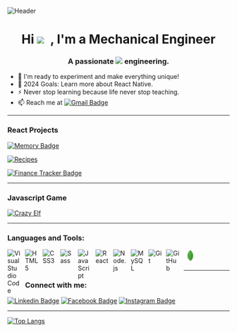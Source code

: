 ![Header](https://github.com/whiteblackswan/whiteblackswan/blob/main/assets/image-asset.gif)

<h1 align="center">Hi <img src="https://user-images.githubusercontent.com/1303154/88677602-1635ba80-d120-11ea-84d8-d263ba5fc3c0.gif" style="max-width: 100%; display: inline-block; width: 30px;" />, I'm a Mechanical Engineer </h1>
<h3 align="center">A passionate <img src="https://media.giphy.com/media/WUlplcMpOCEmTGBtBW/giphy.gif" width="30"> engineering.</h3>


- 🌱 I'm ready to experiment and make everything unique!     
- 🥅 2024 Goals: Learn more about React Native.
- ⚡ Never stop learning because life never stop teaching.
-  :mailbox: Reach me at [![Gmail Badge](https://img.shields.io/badge/-Gmail-red?style=flat&logo=Gmail&logoColor=white)](mailto:swansergey7@gmail.com)

---

### React Projects
[![Memory Badge](https://img.shields.io/badge/-Memory_Game-violet?style=flat&logo=Memory&logoColor=white)](https://whimsical-sunburst-427cd4.netlify.app/)

[![Recipes](https://img.shields.io/badge/-Recipe_Directory-buff?style=flat&logo=Recipe&logoColor=white)](https://poetic-concha-869c24.netlify.app/)

[![Finance Tracker Badge](https://img.shields.io/badge/-Finance_Tracker-aqua?style=flat&logo=Memory&logoColor=white)](https://finace-tracker-9338e.web.app/)

---
### Javascript Game
[![Crazy Elf](https://img.shields.io/badge/-Crazy_Elf-blue?style=flat&logo=Strike&logoColor=grey)](https://venerable-lolly-baa931.netlify.app/)

---

### Languages and Tools:
<img align="left" alt="Visual Studio Code" width="30px" src="https://cdn.jsdelivr.net/gh/devicons/devicon/icons/vscode/vscode-original.svg" style="padding-right:10px;" />
<img align="left" alt="HTML5" width="30px" src="https://cdn.jsdelivr.net/gh/devicons/devicon/icons/html5/html5-original.svg" style="padding-right:10px;" />
<img align="left" alt="CSS3" width="30px" src="https://cdn.jsdelivr.net/gh/devicons/devicon/icons/css3/css3-original.svg" style="padding-right:10px;" />
<img align="left" alt="Sass" width="30px" src="https://cdn.jsdelivr.net/gh/devicons/devicon/icons/sass/sass-original.svg" style="padding-right:10px;" />
<img align="left" alt="JavaScript" width="30px" src="https://cdn.jsdelivr.net/gh/devicons/devicon/icons/javascript/javascript-original.svg" style="padding-right:10px;" />
<img align="left" alt="React" width="30px" src="https://cdn.jsdelivr.net/gh/devicons/devicon/icons/react/react-original.svg" style="padding-right:10px;" />
<img align="left" alt="Node.js" width="30px" src="https://cdn.jsdelivr.net/gh/devicons/devicon/icons/nodejs/nodejs-original.svg" style="padding-right:10px;" />
<img align="left" alt="MySQL" width="30px" src="https://cdn.jsdelivr.net/gh/devicons/devicon/icons/mysql/mysql-original.svg" style="padding-right:10px;" />
<img align="left" alt="Git" width="30px" src="https://cdn.jsdelivr.net/gh/devicons/devicon/icons/git/git-original.svg" style="padding-right:10px;" />
<img align="left" alt="GitHub" width="30px" src="https://user-images.githubusercontent.com/3369400/139447912-e0f43f33-6d9f-45f8-be46-2df5bbc91289.png" style="padding-right:10px;" />
<img src="https://github.com/devicons/devicon/blob/master/icons/mongodb/mongodb-original.svg" title="mongodb" alt="mongodb" width="30"/>

---


### <h3 align="left">Connect with me:</h3>
[![Linkedin Badge](https://img.shields.io/badge/-linkedin-blue?style=flat&logo=Linkedin&logoColor=white)](https://linkedin.com/in/sergey-lebed)
[![Facebook Badge](https://img.shields.io/badge/-facebook-blue?style=flat&logo=facebook&logoColor=white)](https://www.facebook.com/serlebed)
[![Instagram Badge](https://img.shields.io/badge/-instagram-red?style=flat&logo=instagram&logoColor=white)](https://instagram.com/_gray_swan_?igshid=YmMyMTA2M2Y=)
  
---


[![Top Langs](https://github-readme-stats.vercel.app/api/top-langs/?username=anuraghazra&layout=compact)](https://github.com/whiteblackswan-readme-stats)





